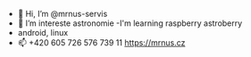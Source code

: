 - 👋 Hi, I’m @mrnus-servis
- 👀 I’m intereste  astronomie
-I'm learning raspberry  astroberry 
-  android, linux
- 📫  +420 605 726 576
 739 11
https://mrnus.cz


<!---
mrnus-servis/mrnus-servis is a ✨ special ✨ repository because its `README.md` (this file) appears on your GitHub profile.
You can click the Preview link to take a look at your changes.
--->
